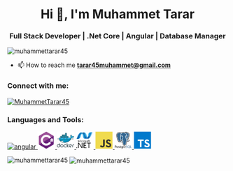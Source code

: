 <h1 align="center">Hi 👋, I'm Muhammet Tarar</h1>
<h3 align="center"> Full Stack Developer | .Net Core | Angular | Database Manager</h3>

<p align="left"> <img src="https://komarev.com/ghpvc/?username=muhammettarar45&label=Profile%20views&color=0e75b6&style=flat" alt="muhammettarar45" /> </p>


- 📫 How to reach me **tarar45muhammet@gmail.com**

<h3 align="left">Connect with me:</h3>
<p align="left">
<a href="https://linkedin.com/in/muhammet-tarar-186362252/" target="blank"><img align="center" src="https://raw.githubusercontent.com/rahuldkjain/github-profile-readme-generator/master/src/images/icons/Social/linked-in-alt.svg" alt="MuhammetTarar45" height="30" width="40" /></a>
</p>

<h3 align="left">Languages and Tools:</h3>
<p align="left">
<a href="https://angular.io" target="_blank" rel="noreferrer"> <img src="https://angular.io/assets/images/logos/angular/angular.svg" alt="angular" width="40" height="40"/> </a> 
<a href="https://www.w3schools.com/cs/" target="_blank" rel="noreferrer"> <img src="https://raw.githubusercontent.com/devicons/devicon/master/icons/csharp/csharp-original.svg" alt="csharp" width="40" height="40"/> </a> 
<a href="https://www.docker.com/" target="_blank" rel="noreferrer"> <img src="https://raw.githubusercontent.com/devicons/devicon/master/icons/docker/docker-original-wordmark.svg" alt="docker" width="40" height="40"/> </a> 
<a href="https://dotnet.microsoft.com/" target="_blank" rel="noreferrer"> <img src="https://raw.githubusercontent.com/devicons/devicon/master/icons/dot-net/dot-net-original-wordmark.svg" alt="dotnet" width="40" height="40"/> </a> 
<a href="https://developer.mozilla.org/en-US/docs/Web/JavaScript" target="_blank" rel="noreferrer"> <img src="https://raw.githubusercontent.com/devicons/devicon/master/icons/javascript/javascript-original.svg" alt="javascript" width="40" height="40"/> </a> 
<a href="https://www.postgresql.org" target="_blank" rel="noreferrer"> <img src="https://raw.githubusercontent.com/devicons/devicon/master/icons/postgresql/postgresql-original-wordmark.svg" alt="postgresql" width="40" height="40"/> </a> 
<a href="https://www.typescriptlang.org/" target="_blank" rel="noreferrer"> <img src="https://raw.githubusercontent.com/devicons/devicon/master/icons/typescript/typescript-original.svg" alt="typescript" width="40" height="40"/> </a> 
</p>

<p><img align="left" src="https://github-readme-stats.vercel.app/api/top-langs?username=muhammettarar45&show_icons=true&locale=en&layout=compact" alt="muhammettarar45" /></p>

<p>&nbsp;<img align="center" src="https://github-readme-stats.vercel.app/api?username=muhammettarar45&show_icons=true&locale=en" alt="muhammettarar45" /></p>
<br/>
